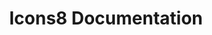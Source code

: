---
# Page settings
layout: homepage
keywords:

# Hero section
title: Icons8 Documentation
description: This document covers pretty much everything you need to know about how to get started and succeed with icons app and services.
buttons:
    - content: VIEW ON GITHUB
      url: 'https://github.com/icons8/lunacy-docs'
      external_url: true

# Grid navigation
grid_navigation:
    - section: Icons Web App
      # section-description: 'Under the Standard Framework we consider a set of tools that allows our clients to manually search and retreive icons through a GUI.   This manual covers the icons web app in detail:'
      cards:
      - title: Features
        excerpt: Grasp of the main icons web app's features
        url: '/web-app/'
        icon: 'confectionery'
      - title: Licensing
        excerpt: Learn how NOT to get sued by icons8
        url: '/web-app/licensing'
        icon: 'diploma'
    - section: Desktop Apps
      section-description: <a href="https://icons8.com/app">Desktop Apps</a> are Windows and Mac icons apps. The main idea behind the desktop apps is to provide offline access to our icons. Download it once and use it offline side by side with design tools of your choice. Ease of search and ease of use! Drag and drop icons from the app right into your design. It is that simple and effective! Take your dev process to the next level with our desktop apps!
    - section: Icons API
      # section-description: 'In a short, service integration gives you an ability to access icons programmatically, from within your apps, on the fly in real-time. In particular end-users of your products could generate their own projects, build their own visual content from within your apps tied to our service. The framework consist of search engine that allows to programmatically search for icons metadata and icons retrieval service which utilizes that metadata to actually retrieve icons in various formats, styles, colours, sizes etc. Click on the collapsable items below to read more about each of the topics:'
      cards:
      - title: 'Search Engine'
        excerpt: Learn about our searching api capabilities
        url: '/objects'
        icon: 'search-more'
      - title: 'Retrieval Engine'
        excerpt: Learn about a fancier way of retrieving icons
        url: '/styling'
        icon: 'search-folder'
      - title: 'Licensing'
        excerpt: Learn how NOT to get sued by icons8
        url: '/export'
        icon: 'agreement'
      - title: 'Use Cases'
        excerpt: Check the big guys who use our api
        url: '/export'
        icon: 'hand-cursor'
    - section: FAQ
      # section-description: 'Questions that may will appear in your head:'
      cards:
      - title: 'Icons Apps'
        excerpt: Tricky web app questions
        url: '/objects'
        icon: 'ungroup-objects'
      - title: 'Icons API'
        excerpt: Tricky service integration questions 
        url: '/styling'
        icon: 'design'
---